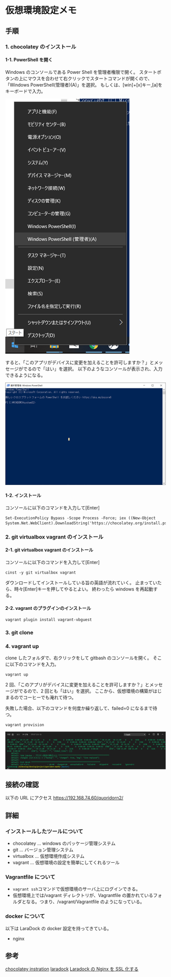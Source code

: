 # 仮想環境設定メモ

## 手順

### 1. chocolatey のインストール

#### 1-1. PowerShell を開く

Windows のコンソールである Power Shell を管理者権限で開く。
スタートボタンの上にマウスを合わせて右クリックでスタートコマンドが開くので、「Windows PowerShell(管理者)(A)」を選択。
もしくは、[win]+[x]キー,[a]をキーボードで入力。

![](img/2019-10-19-14-44-45.png)

すると、「このアプリがデバイスに変更を加えることを許可しますか？」とメッセージがでるので「はい」を選択。
以下のようなコンソールが表示され、入力できるようになる。

![](img/2019-10-19-14-52-03.png)

#### 1-2. インストール

コンソールに以下のコマンドを入力して[Enter]

```
Set-ExecutionPolicy Bypass -Scope Process -Force; iex ((New-Object System.Net.WebClient).DownloadString('https://chocolatey.org/install.ps1'))
```

### 2. git virtualbox vagrant のインストール

#### 2-1. git virtualbox vagrant のインストール

コンソールに以下のコマンドを入力して[Enter]

```
cinst -y git virtualbox vagrant
```

ダウンロードしてインストールしている旨の英語が流れていく。
止まっていたら、時々[Enter]キーを押してやるとよい。
終わったら windows を再起動する。

#### 2-2. vagrant のプラグインのインストール

```
vagrant plugin install vagrant-vbguest
```

### 3. git clone

### 4. vagrant up

clone したフォルダで、右クリックをして gitbash のコンソールを開く。
そこに以下のコマンドを入力。

```
vagrant up
```

2 回、「このアプリがデバイスに変更を加えることを許可しますか？」とメッセージがでるので、2 回とも「はい」を選択。
ここから、仮想環境の構築がはじまるのでコーヒーでも淹れて待つ。

失敗した場合、以下のコマンドを何度か繰り返して、failed=0 になるまで待つ。

```
vagrant provision
```

![](img/2019-10-19-18-10-51.png)

## 接続の確認

以下の URL にアクセス
https://192.168.74.60/quoridorn2/

## 詳細

### インストールしたツールについて

- chocolatey ... windows のパッケージ管理システム
- git ... バージョン管理システム
- virtualbox ... 仮想環境作成システム
- vagrant ... 仮想環境の設定を簡単にしてくれるツール

### Vagrantfile について

- `vagrant ssh`コマンドで仮想環境のサーバ上にログインできる。
- 仮想環境上では/vagrant ディレクトリが、Vagrantfile の置かれているフォルダとなる。つまり、/vagrant/Vagrantfile のようになっている。

### docker について

以下は LaraDock の docker 設定を持ってきている。

- nginx

## 参考

[chocolatey instration](https://chocolatey.org/docs/installation)
[laradock](https://github.com/laradock/laradock)
[Laradock の Nginx を SSL 化する](https://qiita.com/osakana9114/items/48fb03e51e23dd02871c)
